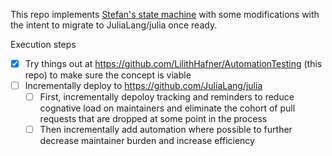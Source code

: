 This repo implements [Stefan's state machine](https://discourse.julialang.org/t/suggestion-to-slightly-improve-julia-development/50916/82) with some modifications with the intent to migrate to JuliaLang/julia once ready.

Execution steps
- [x] Try things out at https://github.com/LilithHafner/AutomationTesting (this repo) to make sure the concept is viable
- [ ] Incrementally deploy to https://github.com/JuliaLang/julia
  - [ ] First, incrementally depoloy tracking and reminders to reduce cognative load on maintainers and eliminate the cohort of pull requests that are dropped at some point in the process
  - [ ] Then incrementally add automation where possible to further decrease maintainer burden and increase efficiency
